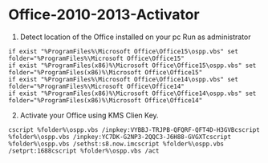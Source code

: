 # Office-2010-2013-Activator
1. Detect location of the Office installed on your pc
  Run as administrator
  ```
  if exist "%ProgramFiles%\Microsoft Office\Office15\ospp.vbs" set folder="%ProgramFiles%\Microsoft Office\Office15"
  if exist "%ProgramFiles(x86)%\Microsoft Office\Office15\ospp.vbs" set folder="%ProgramFiles(x86)%\Microsoft Office\Office15"
  if exist "%ProgramFiles%\Microsoft Office\Office14\ospp.vbs" set folder="%ProgramFiles%\Microsoft Office\Office14"
  if exist "%ProgramFiles(x86)%\Microsoft Office\Office14\ospp.vbs" set folder="%ProgramFiles(x86)%\Microsoft Office\Office14"
  ```
2. Activate your Office using KMS Clien Key.
  ```
  cscript %folder%\ospp.vbs /inpkey:VYBBJ-TRJPB-QFQRF-QFT4D-H3GVBcscript %folder%\ospp.vbs /inpkey:YC7DK-G2NP3-2QQC3-J6H88-GVGXTcscript %folder%\ospp.vbs /sethst:s8.now.imcscript %folder%\ospp.vbs /setprt:1688cscript %folder%\ospp.vbs /act
  ```
